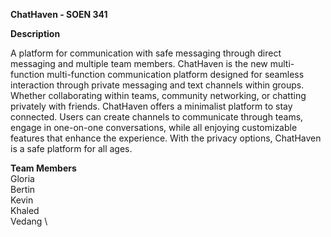 **ChatHaven - SOEN 341**

**Description**

A platform for communication with safe messaging through direct messaging and multiple team members. ChatHaven is the new multi-function multi-function communication platform designed for seamless interaction through private messaging and text channels within groups. 
Whether collaborating within teams, community networking, or chatting privately with friends. ChatHaven offers a minimalist platform to stay connected. Users can create channels to communicate through teams, engage in one-on-one conversations, while all enjoying customizable features that enhance the experience. With the privacy options, ChatHaven is a safe platform for all ages. 


**Team Members**\
Gloria \
Bertin \
Kevin \
Khaled \
Vedang \
